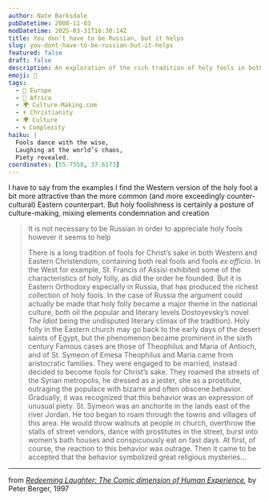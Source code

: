```yaml
---
author: Nate Barksdale
pubDatetime: 2008-11-03
modDatetime: 2025-03-31T16:30:14Z
title: You don’t have to be Russian, but it helps
slug: you-dont-have-to-be-russian-but-it-helps
featured: false
draft: false
description: An exploration of the rich tradition of holy fools in both Western and Eastern Christianity, particularly highlighting the unique manifestations in Russia.
emoji: 🤪
tags:
  - 🍷 Europe
  - 🦁 Africa
  - 🌍 Culture-Making.com
  - ✝️ Christianity
  - 🌍 Culture
  - 🌀 Complexity
haiku: |
  Fools dance with the wise,  
  Laughing at the world’s chaos,  
  Piety revealed.
coordinates: [55.7558, 37.6173]
---
```


I have to say from the examples I find the Western version of the holy fool a bit more attractive than the more common (and more exceedingly counter-cultural) Eastern counterpart. But holy foolishness is certainly a posture of culture-making, mixing elements condemnation and creation

> It is not necessary to be Russian in order to appreciate holy fools however it seems to help
>
> There is a long tradition of fools for Christ’s sake in both Western and Eastern Christendom, containing both real fools and fools _ex officio_. In the West for example, St. Francis of Assisi exhibited some of the characteristics of holy folly, as did the order he founded. But it is Eastern Orthodoxy especially in Russia, that has produced the richest collection of holy fools. In the case of Russia the argument could actually be made that holy folly became a major theme in the national culture, both oil the popular and literary levels Dostoyevsky’s novel _The Idiot_ being the undisputed literary climax of the tradition). Holy folly in the Eastern church may go back to the early days of the desert saints of Egypt, but the phenomenon became prominent in the sixth century Famous cases are those of Theophilus and Maria of Antioch, and of St. Symeon of Emesa Theophilus and Maria came from aristocratic families. They were engaged to be married, instead decided to become fools for Christ’s sake. They roamed the streets of the Syrian metropolis, he dressed as a jester, she as a prostitute, outraging the populace with bizarre and often obscene behavior. Gradually, it was recognized that this behavior was an expression of unusual piety. St. Symeon was an anchorite in the lands east of the river Jordan. He too began to roam through the towns and villages of this area. He would throw walnuts at people in church, overthrow the stalls of street vendors, dance with prostitutes in the street, burst into women’s bath houses and conspicuously eat on fast days. At first, of course, the reaction to this behavior was outrage. Then it came to be accepted that the behavior symbolized great religious mysteries…

---

from _[Redeeming Laughter: The Comic dimension of Human Experience](http://books.google.com/books?id=3bzB9Qk9emIC&printsec=frontcover&dq=peter+berger&as_brr=3&ei=DXQPSeO8B46KswPAl-HADg#PPA190,M1),_ by Peter Berger, 1997
